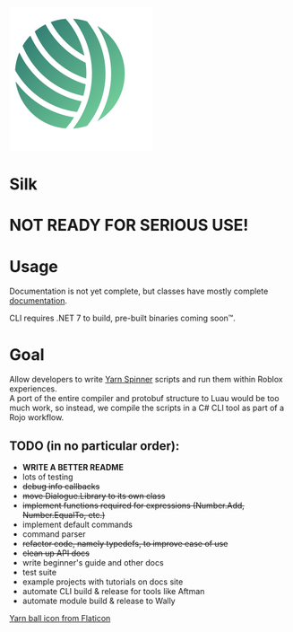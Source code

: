 <img alt="Silk" width="256" height="256" src=".moonwave/static/img/silk-logo-light.png">
<!--moonwave-hide-before-this-line-->

Silk
===

# **NOT READY FOR SERIOUS USE!**

# Usage
Documentation is not yet complete, but classes have mostly complete [documentation](https://ceast64.github.io/Silk/api).

CLI requires .NET 7 to build, pre-built binaries coming soon:tm:.

# Goal
Allow developers to write [Yarn Spinner](https://yarnspinner.dev/) scripts and run them within Roblox experiences.  
A port of the entire compiler and protobuf structure to Luau would be too much work, so instead, we compile the scripts
in a C# CLI tool as part of a Rojo workflow.

## TODO (in no particular order):
- **WRITE A BETTER README**
- lots of testing
- ~~debug info callbacks~~
- ~~move Dialogue.Library to its own class~~
- ~~implement functions required for expressions (Number.Add, Number.EqualTo, etc.)~~
- implement default commands
- command parser
- ~~refactor code, namely typedefs, to improve ease of use~~
- ~~clean up API docs~~
- write beginner's guide and other docs
- test suite
- example projects with tutorials on docs site
- automate CLI build & release for tools like Aftman
- automate module build & release to Wally

[Yarn ball icon from Flaticon](https://www.flaticon.com/free-icons/yarn-ball)
